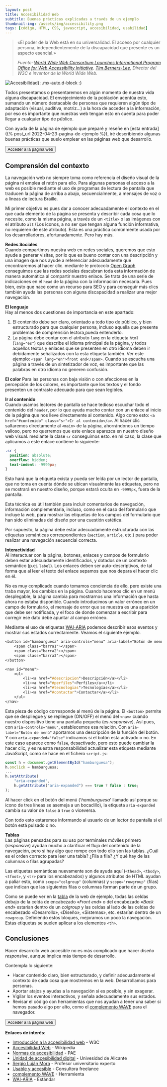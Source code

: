 ```yaml
---
layout: post
title: Accesibilidad Web
subtitle: Buenas prácticas explicadas a través de un ejemplo
thumbnail-img: /assets/img/accessibility.png
tags: [código, HTML, CSS, javascript, accesibilidad, usabilidad]
---
```


>«El poder de la Web está en su universalidad. El acceso por cualquier persona, independientemente de la discapacidad que presente es un aspecto esencial.»
>  
>_Fuente: [World Wide Web Consortium Launches International Program Office for Web Accessibility Initiative](https://www.w3.org/Press/IPO-announce). [Tim Berners-Lee](https://www.w3.org/People/Berners-Lee/), Director del W3C e inventor de la World Wide Web._

![Accesibilidad](/assets/img/accessibility.png){: .mx-auto.d-block :}

Todos presentamos o presentaremos en algún momento de nuestra vida alguna discapacidad. El envejecimiento de la población acentúa esto, sumando un número destacable de personas que requieren algún tipo de adaptación (visual, auditiva, motriz...) a la hora de acceder a la información, por eso es importante que nuestras web tengan esto en cuenta para poder llegar a cualquier tipo de público.

Con ayuda de la página de ejemplo que preparé y reseñe en [esta entrada]({% post_url 2022-04-23-pagina-de-ejemplo %}), iré describiendo algunas buenas prácticas que suelo emplear en las páginas web que desarrollo.

[<button>Acceder a la página web</button>](https://javguerra.github.io/ramp-up-fswd/index.html)

Comprensión del contexto
------------------------
La navegación web no siempre toma como referencia el diseño visual de la página ni emplea el ratón para ello. Para algunas personas el acceso a la web es posible mediante el uso de programas de lectura de pantalla que traducen la página de arriba a abajo, secuencialmente, a mensajes de voz o a líneas de lectura Braille.

Mi primer objetivo es pues dar a conocer adecuadamente el contexto en el que cada elemento de la página se presenta y describir cada cosa que lo necesite, como la misma página, a través de un ```<title>``` o las imágenes con el atributo ```alt``` (Los iconos, a no ser que tengan alguna función informativa, no requieren de este atributo). Esta es una práctica comúnmente usada por los desarrolladores, afortunadamente. Pero hay más.

**Redes Sociales**  
Cuando compartimos nuestra web en redes sociales, queremos que esto ayude a generar visitas, por lo que es bueno contar con una descripción y una imagen que nos ayude a referenciar adecuadamente qué encontraremos al hacer clic. mediante le protocolo [Open Graph](https://ogp.me/) conseguimos que las redes sociales descubran toda esta información de manera automática al compartir nuestro enlace. Se trata de una serie de indicaciones en el ```head``` de la página con la información necesaria. Pues bien, esto que nace como un recurso para SEO y para conseguir más clics también ayuda las personas con alguna discapacidad a realizar una mejor navegación.

**El lenguaje**  
Hay al menos dos cuestiones de importancia en este apartado:  
1. El contenido debe ser claro, orientado a todo tipo de público, y bien estructurado para que cualquier persona, incluso aquella que presente problemas de comprensión lectora,pueda entenderlo.
2. La página debe contar con el atributo ```lang``` en la etiqueta ```html``` (```lang="es"```) que describe el idioma principal de la página, y todos aquellos textos y enlaces que se presenten en otro idioma deben ir debidamente señalizados con la esta etiqueta también. Ver este ejemplo: ```<span lang="en">front end</span>```. Cuando se escucha una página a través de un sintetizador de voz, es importante que las palabras en otro idioma no generen confusión.

**El color**
Para las personas con baja visión o con afecciones en la percepción de los colores, es importante que los textos y el fondo presenten un contraste adecuado para que sean legibles.

**Ir al contenido**  
Cuando usamos lectores de pantalla se hace tedioso escuchar todo el contenido del ```header```, por lo que ayuda mucho contar con un enlace al inicio de la página que nos lleve directamente al contenido. Algo como esto: ```<a href="#contenido" class="sr">Ir al contenido</a>```. Al hacer clic saltaremos directamente al ```<main>``` de la página, ahorrándonos un tiempo valioso, pero no querremos que este enlace aparezca en nuestro diseño web visual. mediante la clase ```sr``` conseguimos esto. en mi caso, la clase que aplicamos a este enlace contiene lo siguiente: 

```css
.sr {
  position: absolute;
  overflow: hidden;
  text-indent: -9999px;
}
```
Esto hará que la etiqueta exista y pueda ser leída por un lector de pantalla, que no toma en cuenta dónde se ubican visualmente las etiquetas, pero no se mostrará en nuestro diseño, porque estará oculta en ```-9999px```, fuera de la pantalla.

Esta técnica es útil también para incluir comentarios de navegación, información complementaria, incluso, como en el caso del formulario que incluye la web, para mostrar las etiquetas de los campos del formulario que han sido eliminadas del diseño por una cuestión estética.

Por supuesto, la página debe estar adecuadamente estructurada con las etiquetas semánticas correspondientes (```section```, ```article```, etc.) para poder realizar una navegación secuencial correcta.

**Interactividad**  
Al interactuar con la página, botones, enlaces y campos de formulario deben estar adecuadamente identificados, y dotados de un contexto semántico (p.ej. ```label```). Los enlaces deben ser auto-descriptivos, de tal forma que al leer el texto del enlace sepamos que nos depara el hacer clic en él.

No es muy complicado cuando tomamos conciencia de ello, pero existe una traba mayor, los cambios en la página. Cuando hacemos clic en un menú desplegable, la página cambia para mostrarnos una información que hasta ahora no estaba disponible. Cuando introducimos un valor erróneo en un campo de formulario, el mensaje de error que se muestra es una aparición que debe ser notificada, y el foco de donde comenzar a escribir para corregir ese dato debe apuntar al campo erróneo.

Mediante el uso de etiquetas [WAI-ARIA](https://en.wikipedia.org/wiki/WAI-ARIA) podemos describir esos eventos y mostrar sus estados correctamente. Veamos el siguiente ejemplo.

```css
<button id="hamburguesa" aria-controls="menu" aria-label="Botón de menú" aria-expanded="false">
    <span class="barra1"></span>
    <span class="barra2"></span>
    <span class="barra3"></span>
</button>

<nav id="menu">
    <ul>
        <li><a href="#descripcion">Descripción</a></li>
        <li><a href="#perfiles">Perfiles</a></li>
        <li><a href="#tecnologias">Tecnologías</a></li>
        <li><a href="#contactar">Contactar</a></li>
    </ul>
</nav>
```
Esta pieza de código corresponde al menú de la página. El ```<button>``` permite que se despliegue y se repliegue (ON/OFF) el menú del ```<nav>``` cuando nuestro dispositivo tiene una pantalla pequeña (es _responsive_). Así pues, con ```aria-controls="menu"```, establecemos esa relación. Con ```aria-label="Botón de menú"``` aportamos una descripción de la función del botón. Y con ```aria-expanded="false"``` indicamos si el botón esta activado o no. En este caso aparece como ```false```, desactivado, pero esto puede cambiar la hacer clic, y es nuestra responsabilidad actualizar esta etiqueta mediante JavaScript, como se hace en el fichero ```script.js```:

```javascript
const h = document.getElementById("hamburguesa");
h.onclick = hamburguesa;
...
h.setAttribute(
    "aria-expanded",
    h.getAttribute("aria-expanded") === true ? false : true;
);
```

Al hacer click en el botón del menú ('_hamburguesa_' llamado así porque su icono de tres líneas se asemeja a un bocadillo), la etiqueta ```aria-expanded``` cambia su valor de ```false``` a ```true``` o viceversa.

Con todo esto estaremos informando al usuario de un lector de pantalla si el botón está pulsado o no.


**Tablas**  
Las páginas pensadas para su uso por terminales móviles primero (_responsive_) ayudan mucho a clarificar el flujo del contenido de la navegación, pero si hay algo que rompe con todo ello son las tablas. ¿Cuál es el orden correcto para leer una tabla? ¿Fila a fila? ¿Y qué hay de las columnas o filas agrupadas?

Las etiquetas semánticas nuevamente son de ayuda aquí (```<thead>```, ```<tbody>```, ```<tfoot>```, y ```<tr>``` para los encabezados) y algunos atributos de HTML ayudan a paliar esto, como ```scope="colgroup"``` (columnas) y ```scope="rowgroup"``` (filas) que indican que las siguientes filas o columnas forman parte de un grupo.

Como se puede ver en la [tabla](https://javguerra.github.io/ramp-up-fswd/index.html#perfiles) de la web de ejemplo, todas las celdas debajo de la celda de encabezado «_Front end_» o del encabezado «_Back end_» estarían dentro de un _colgroup_ y las celdas al lado de las celdas de encabezado «Desarrollo», «Diseño», «Sistemas», etc. estarían dentro de un ```rowgroup```. Definiendo estos bloques, mejoramos un poco la navegación. Estas etiquetas se suelen aplicar a los elementos ```<th>```.

Conclusiones
------------
Hacer desarrollo web accesible no es más complicado que hacer diseño _responsive_, aunque implica más tiempo de desarrollo.

Contempla lo siguiente:
- Hacer contenido claro, bien estructurado, y definir adecuadamente el contexto de cada cosa que mostremos en la web. Desarrollamos para personas.
- Aportar atajos y ayudas a la navegación si es posible, y sin exagerar.
- Vigilar los eventos interactivos, y señala adecuadamente sus estados.
- Revisar el código con herramientas que nos ayudan a tener una saber si hemos pasado algo por alto, como el [complemento WAVE](https://wave.webaim.org/) para el navegador.

[<button>Acceder a la página web</button>](https://javguerra.github.io/ramp-up-fswd/index.html)

**Enlaces de interés**:
- [Introducción a la accesibilidad web](https://www.w3.org/WAI/fundamentals/accessibility-intro/es) - W3C
- [Accesibilidad Web](https://es.wikipedia.org/wiki/Accesibilidad_web) - Wikipedia
- [Normas de accesibilidad](https://administracionelectronica.gob.es/pae_Home/pae_Estrategias/pae_Accesibilidad/pae_normativa/pae_eInclusion_Normas_Accesibilidad.html) - PAE
- [Unidad de accesibilidad digital](https://web.ua.es/es/accesibilidad/) - Univesidad de Alicante
- [Sergio Luján Mora](https://twitter.com/sergiolujanmora) - Profesor universitario experto
- [Usable y accesible](https://olgacarreras.blogspot.com/) - Consultora freelance 
- [complemento WAVE](https://wave.webaim.org/) - Herramienta
- [WAI-ARIA](https://en.wikipedia.org/wiki/WAI-ARIA) - Estándar